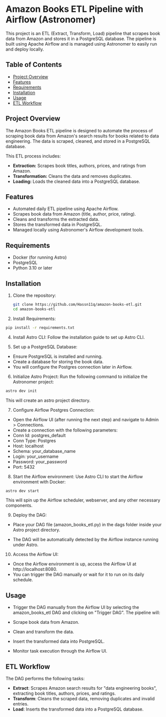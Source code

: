 # Amazon Books ETL Pipeline with Airflow (Astronomer)

This project is an ETL (Extract, Transform, Load) pipeline that scrapes book data from Amazon and stores it in a PostgreSQL database. The pipeline is built using Apache Airflow and is managed using Astronomer to easily run and deploy locally.

## Table of Contents
- [Project Overview](#project-overview)
- [Features](#features)
- [Requirements](#requirements)
- [Installation](#installation)
- [Usage](#usage)
- [ETL Workflow](#etl-workflow)

## Project Overview

The Amazon Books ETL pipeline is designed to automate the process of scraping book data from Amazon's search results for books related to data engineering. The data is scraped, cleaned, and stored in a PostgreSQL database.

This ETL process includes:
- **Extraction:** Scrapes book titles, authors, prices, and ratings from Amazon.
- **Transformation:** Cleans the data and removes duplicates.
- **Loading:** Loads the cleaned data into a PostgreSQL database.

## Features
- Automated daily ETL pipeline using Apache Airflow.
- Scrapes book data from Amazon (title, author, price, rating).
- Cleans and transforms the extracted data.
- Stores the transformed data in PostgreSQL.
- Managed locally using Astronomer's Airflow development tools.

## Requirements
- Docker (for running Astro)
- PostgreSQL
- Python 3.10 or later

## Installation
1. Clone the repository:
   ```bash
   git clone https://github.com/Hassn11q/amazon-books-etl.git
   cd amazon-books-etl
2. Install Requirements:
```bash
pip install -r requirements.txt
```
4. Install Astro CLI:
Follow the installation guide to set up Astro CLI.

5. Set up a PostgreSQL Database:

- Ensure PostgreSQL is installed and running.
- Create a database for storing the book data.
- You will configure the Postgres connection later in Airflow.

6. Initialize Astro Project: Run the following command to initialize the Astronomer project:

```bash
astro dev init
```
This will create an astro project directory.

7. Configure Airflow Postgres Connection:

- Open the Airflow UI (after running the next step) and navigate to Admin > Connections.
- Create a connection with the following parameters:
- Conn Id: postgres_default
- Conn Type: Postgres
- Host: localhost
- Schema: your_database_name
- Login: your_username
- Password: your_password
- Port: 5432
8. Start the Airflow environment: Use Astro CLI to start the Airflow environment with Docker:

```bash
astro dev start
```
This will spin up the Airflow scheduler, webserver, and any other necessary components.

9. Deploy the DAG:

- Place your DAG file (amazon_books_etl.py) in the dags folder inside your Astro project directory.

- The DAG will be automatically detected by the Airflow instance running under Astro.

10. Access the Airflow UI:

- Once the Airflow environment is up, access the Airflow UI at http://localhost:8080.
- You can trigger the DAG manually or wait for it to run on its daily schedule.

## Usage 
- Trigger the DAG manually from the Airflow UI by selecting the amazon_books_etl DAG and clicking on "Trigger DAG".
The pipeline will:

- Scrape book data from Amazon.
- Clean and transform the data.
- Insert the transformed data into PostgreSQL.
- Monitor task execution through the Airflow UI.

## ETL Workflow
The DAG performs the following tasks:

- **Extract**: Scrapes Amazon search results for "data engineering books", extracting book titles, authors, prices, and ratings.
- **Transform**: Cleans the scraped data, removing duplicates and invalid entries.
- **Load**: Inserts the transformed data into a PostgreSQL database.

